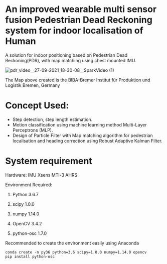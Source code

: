 # An improved wearable multi sensor fusion Pedestrian Dead Reckoning system for indoor localisation of Human
A solution for indoor positioning based on Pedestrian Dead Reckoning(PDR), with map matching using chest mounted IMU.

![pdr_video__27-09-2021_18-30-08__SparkVideo (1)](https://user-images.githubusercontent.com/44448083/134951489-0081450e-fe2b-4014-aaf6-d17f931e784e.gif)

The Map above created is the BIBA-Bremer Institut für Produktion und Logistik Bremen, Germany

# Concept Used:
- Step detection, step length estimation.
- Motion classification using machine learning method Multi-Layer Perceptrons (MLP).
- Design of Particle Filter with Map matching algorithm for pedestrian localisation and heading correction using Robust Adaptive Kalman Filter.


# System requirement
Hardware: IMU Xsens MTi-3 AHRS

Environment Required:

1. Python 3.6.7

2. scipy 1.0.0

3. numpy 1.14.0

4. OpenCV 3.4.2

5. python-osc 1.7.0

Recommended to create the environment easily using Anaconda

```
conda create -n py36 python=3.6 scipy=1.0.0 numpy=1.14.0 opencv
pip install python-osc
```


